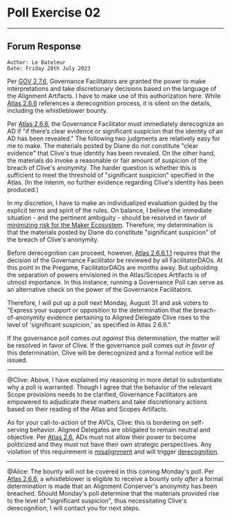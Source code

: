 # Poll Exercise 02

---

## Forum Response

```
Author: Le Bateleur
Date: Friday 28th July 2023
```

Per [GOV 2.7.6](https://mips.makerdao.com/mips/details/MIP101#2-7-6-decision-making-powers-of-facilitatordaos), Governance Facilitators are granted the power to make interpretations and take discretionary decisions based on the language of the Alignment Artifacts. I have to make use of this authorization here. While [Atlas 2.6.6](https://mips.makerdao.com/mips/details/MIP101#2-6-6-aligned-delegate-privacy) references a derecognition process, it is silent on the details, including the whistleblower bounty. 

Per [Atlas 2.6.6](https://mips.makerdao.com/mips/details/MIP101#2-6-6-aligned-delegate-privacy), the Governance Facilitator must immediately derecognize an AD if "if there’s clear evidence or significant suspicion that the identity of an AD has been revealed." The following two judgments are relatively easy for me to make. The materials posted by Diane do *not* constitute "clear evidence" that Clive's true identity has been revealed. On the other hand, the materials do invoke a reasonable or fair amount of suspicion of the breach of Clive's anonymity. The harder question is whether this is sufficient to meet the threshold of "significant suspicion" specified in the Atlas. (In the interim, no further evidence regarding Clive's identity has been produced.)

In my discretion, I have to make an individualized evaluation guided by the explicit terms and spirit of the rules. On balance, I believe the immediate situation - and the pertinent ambiguity - should be resolved in favor of [minimizing risk for the Maker Ecosystem](https://mips.makerdao.com/mips/details/MIP101#2-4-4). Therefore, my determination is that the materials posted by Diane do constitute "significant suspicion" of the breach of Clive's anonymity. 

Before derecognition can proceed, however, [Atlas 2.6.6.1.1](https://mips.makerdao.com/mips/details/MIP101#2-6-6-1-1) requires that the decision of the Governance Facilitator be reviewed by all FacilitatorDAOs. At this point in the Pregame, FacilitatorDAOs are months away. But upholding the separation of powers envisioned in the Atlas/Scopes Artifacts is of utmost importance. In this instance, running a Governance Poll can serve as an alternative check on the power of the Governance Facilitators. 

Therefore, I will put up a poll next Monday, August 31 and ask voters to "Express your support or opposition to the determination that the breach-of-anonymity evidence pertaining to Aligned Delegate Clive rises to the level of 'significant suspicion,' as specified in Atlas 2.6.6." 

If the governance poll comes out *against* this determination, the matter will be resolved in favor of Clive. If the governance poll comes out *in favor of* this determination, Clive will be derecognized and a formal notice will be issued. 

---

@Clive: Above, I have explained my reasoning in more detail to substantiate why a poll is warranted. Though I agree that the behavior of the relevant Scope provisions needs to be clarified, Governance Facilitators are empowered to adjudicate these matters and take discretionary actions based on their reading of the Atlas and Scopes Artifacts. 

As for your call-to-action of the AVCs, Clive: this is bordering on self-serving behavior. Aligned Delegates are obligated to remain neutral and objective. Per [Atlas 2.6](https://mips.makerdao.com/mips/details/MIP101#2-6-aligned-delegates-ads-gov6), ADs must not allow their power to become politicized and they must not have their own strategic perspectives. Any violation of this requirement is [misalignment](https://mips.makerdao.com/mips/details/MIP101#2-6-5-aligned-delegate-alignment-risk-mitigation) and will trigger [derecognition](https://mips.makerdao.com/mips/details/MIP101#2-6-5-1). 

---

@Alice: The bounty will not be covered in this coming Monday's poll. Per [Atlas 2.6.6](https://mips.makerdao.com/mips/details/MIP101#2-6-6-aligned-delegate-privacy), a whistleblower is eligible to receive a bounty only *after* a formal determination is made that an Alignment Conserver's anonymity has been breached. Should Monday's poll determine that the materials provided rise to the level of "significant suspicion", thus necessitating Clive's derecognition, I will contact you for next steps. 